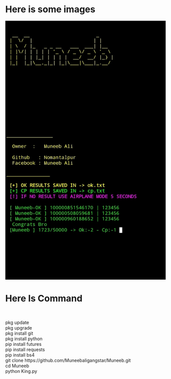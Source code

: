 <h1>Here is some images</h1>
<img src="/img/logo.png" >
<h1>Here Is Command </h1>
<br>
<p>pkg update
  <br>
  pkg upgrade
  <br>
  pkg install git
  <br>
  pkg install python 
  <br>
  pip install futures 
  <br>
  pip install requests 
  <br>
  pip install bs4
  <br>
  git clone https://github.com/Muneebaligangstar/Muneeb.git
  <br>
  cd Muneeb
  <br>
  python King.py
